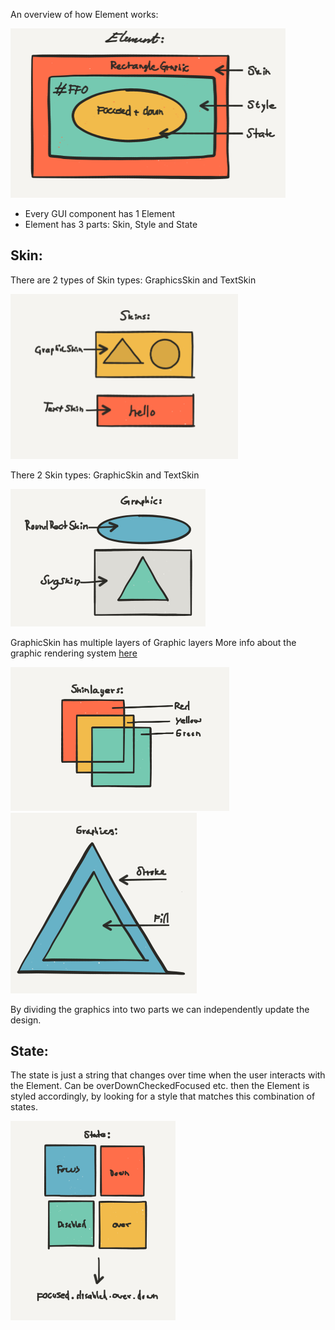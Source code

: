 An overview of how Element works: <!--more--> 



<img width="440" alt="img" src="https://raw.githubusercontent.com/stylekit/img/master/Element_parts.png">

- Every GUI component has 1 Element
- Element has 3 parts: Skin, Style and State


## Skin:

There are 2 types of Skin types: GraphicsSkin and TextSkin

<img width="364" alt="img" src="https://raw.githubusercontent.com/stylekit/img/master/skin_types.png">

There 2 Skin types: GraphicSkin and TextSkin

<img width="312" alt="img" src="https://raw.githubusercontent.com/stylekit/img/master/graphic_types.png">

GraphicSkin has multiple layers of Graphic layers More info about the graphic rendering system [here](http://stylekit.org/blog/2015/12/30/Graphic-framework-for-OSX/) 

<img width="350" alt="img" src="https://raw.githubusercontent.com/stylekit/img/master/skin_layers.png">

<img width="298" alt="img" src="https://raw.githubusercontent.com/stylekit/img/master/graphics_parts.png">


By dividing the graphics into two parts we can independently update the design. 

## State:

The state is just a string that changes over time when the user interacts with the Element. Can be overDownCheckedFocused etc. then the Element is styled accordingly, by looking for a style that matches this combination of states.

<img width="264" alt="img" src="https://raw.githubusercontent.com/stylekit/img/master/state_types.png">